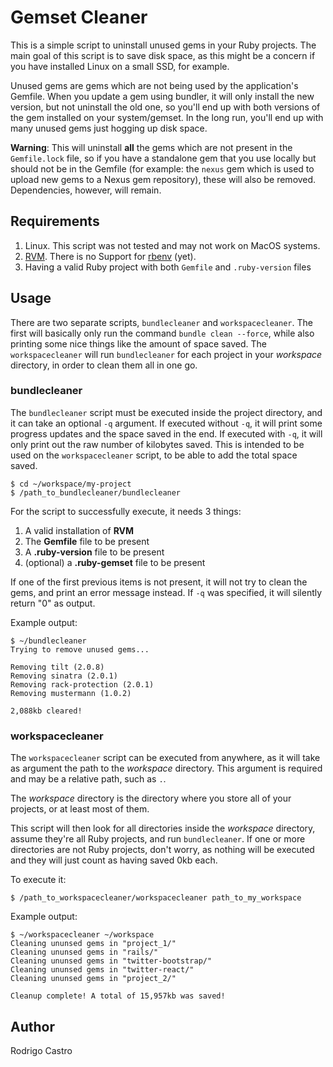 # Gemset Cleaner

This is a simple script to uninstall unused gems in your Ruby projects.
The main goal of this script is to save disk space, as this might be a concern
if you have installed Linux on a small SSD, for example.

Unused gems are gems which are not being used by the application's Gemfile.
When you update a gem using bundler, it will only install the new version, but
not uninstall the old one, so you'll end up with both versions of the gem
installed on your system/gemset. In the long run, you'll end up with many
unused gems just hogging up disk space.

**Warning**: This will uninstall **all** the gems which are not present in
the `Gemfile.lock` file, so if you have a standalone gem that you use locally
but should not be in the Gemfile (for example: the `nexus` gem which is used to
upload new gems to a Nexus gem repository), these will also be removed.
Dependencies, however, will remain.

## Requirements

1. Linux. This script was not tested and may not work on MacOS systems.
2. [RVM](https://rvm.io/). There is no Support for [rbenv](http://rbenv.org/)
(yet).
3. Having a valid Ruby project with both `Gemfile` and `.ruby-version` files

## Usage

There are two separate scripts, `bundlecleaner` and `workspacecleaner`. The
first will basically only run the command `bundle clean --force`, while also
printing some nice things like the amount of space saved. The `workspacecleaner`
will run `bundlecleaner` for each project in your *workspace* directory, in
order to clean them all in one go.

### bundlecleaner

The `bundlecleaner` script must be executed inside the project directory, and
it can take an optional `-q` argument. If executed without `-q`, it will print
some progress updates and the space saved in the end. If executed with `-q`,
it will only print out the raw number of kilobytes saved. This is intended to
be used on the `workspacecleaner` script, to be able to add the total space
saved.

    $ cd ~/workspace/my-project
    $ /path_to_bundlecleaner/bundlecleaner
    
For the script to successfully execute, it needs 3 things:

1. A valid installation of **RVM**
2. The **Gemfile** file to be present
3. A **.ruby-version** file to be present
4. (optional) a **.ruby-gemset** file to be present

If one of the first previous items is not present, it will not try to clean the
gems, and print an error message instead. If `-q` was specified, it will
silently return "0" as output.

Example output:

    $ ~/bundlecleaner
    Trying to remove unused gems...
    
    Removing tilt (2.0.8)
    Removing sinatra (2.0.1)
    Removing rack-protection (2.0.1)
    Removing mustermann (1.0.2)
    
    2,088kb cleared!
    
### workspacecleaner

The `workspacecleaner` script can be executed from anywhere, as it will take as
argument the path to the *workspace* directory. This argument is required and
may be a relative path, such as `.`.

The *workspace* directory is the directory where you store all of your projects,
or at least most of them.

This script will then look for all directories inside the *workspace* directory,
assume they're all Ruby projects, and run `bundlecleaner`. If one or more
directories are not Ruby projects, don't worry, as nothing will be executed and
they will just count as having saved 0kb each.

To execute it:

    $ /path_to_workspacecleaner/workspacecleaner path_to_my_workspace
    
Example output:

    $ ~/workspacecleaner ~/workspace
    Cleaning ununsed gems in "project_1/"
    Cleaning ununsed gems in "rails/"
    Cleaning ununsed gems in "twitter-bootstrap/"
    Cleaning ununsed gems in "twitter-react/"
    Cleaning ununsed gems in "project_2/"

    Cleanup complete! A total of 15,957kb was saved!

## Author

Rodrigo Castro
